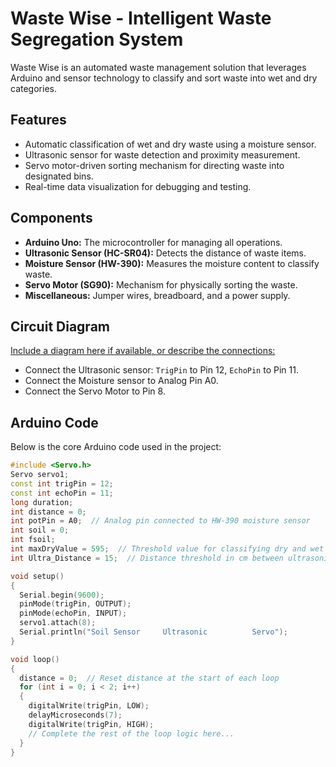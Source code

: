 # Waste Wise - Intelligent Waste Segregation System  

Waste Wise is an automated waste management solution that leverages Arduino and sensor technology to classify and sort waste into wet and dry categories.  

## Features  
- Automatic classification of wet and dry waste using a moisture sensor.  
- Ultrasonic sensor for waste detection and proximity measurement.  
- Servo motor-driven sorting mechanism for directing waste into designated bins.  
- Real-time data visualization for debugging and testing.  

## Components  
- **Arduino Uno:** The microcontroller for managing all operations.  
- **Ultrasonic Sensor (HC-SR04):** Detects the distance of waste items.  
- **Moisture Sensor (HW-390):** Measures the moisture content to classify waste.  
- **Servo Motor (SG90):** Mechanism for physically sorting the waste.  
- **Miscellaneous:** Jumper wires, breadboard, and a power supply.  

## Circuit Diagram  
[Include a diagram here if available, or describe the connections:](https://fritzing.org/)  
- Connect the Ultrasonic sensor: `TrigPin` to Pin 12, `EchoPin` to Pin 11.  
- Connect the Moisture sensor to Analog Pin A0.  
- Connect the Servo Motor to Pin 8.  

## Arduino Code  
Below is the core Arduino code used in the project:  
```cpp
#include <Servo.h>
Servo servo1;
const int trigPin = 12;
const int echoPin = 11;
long duration;
int distance = 0;
int potPin = A0;  // Analog pin connected to HW-390 moisture sensor
int soil = 0;
int fsoil;
int maxDryValue = 595;  // Threshold value for classifying dry and wet waste
int Ultra_Distance = 15;  // Distance threshold in cm between ultrasonic sensor and moisture sensor

void setup() 
{
  Serial.begin(9600);
  pinMode(trigPin, OUTPUT); 
  pinMode(echoPin, INPUT); 
  servo1.attach(8);
  Serial.println("Soil Sensor     Ultrasonic          Servo");
}

void loop() 
{
  distance = 0;  // Reset distance at the start of each loop
  for (int i = 0; i < 2; i++)
  {
    digitalWrite(trigPin, LOW);
    delayMicroseconds(7);
    digitalWrite(trigPin, HIGH);
    // Complete the rest of the loop logic here...
  }
}

